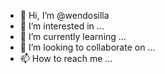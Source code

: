 - 👋 Hi, I’m @wendosilla
- 👀 I’m interested in ...
- 🌱 I’m currently learning ...
- 💞️ I’m looking to collaborate on ...
- 📫 How to reach me ...

<!---
wendosilla/wendosilla is a ✨ special ✨ repository because its `README.md` (this file) appears on your GitHub profile.
You can click the Preview link to take a look at your changes.
--->
